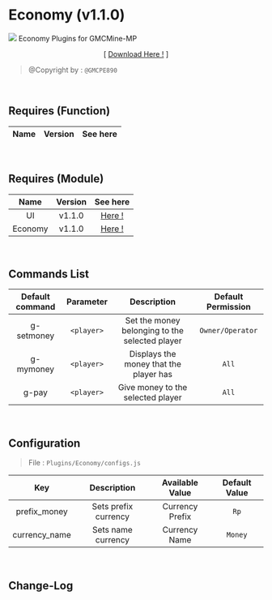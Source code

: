 # Economy (v1.1.0)
![](./assets/img/Economy/pack_icon.png?raw=true)
Economy Plugins for GMCMine-MP
<p align="center">[ <a href="./Not Found">Download Here !</a> ]</p>

> @Copyright by : `@GMCPE890`

<br />

## Requires (Function)
| Name | Version | See here |
| :--: | :-----: | :------: |

<br />

## Requires (Module)
| Name | Version | See here |
| :--: | :-----: | :------: |
| UI | v1.1.0 | <a href="./Not Found">Here !</a> |
| Economy | v1.1.0 | <a href="https://">Here !</a> |

<br />

## Commands List
| Default command | Parameter | Description | Default Permission |
| :-----: | :-------: | :---------: | :-------: |
| g-setmoney | `<player>` | Set the money belonging to the selected player | `Owner/Operator` |
| g-mymoney | `<player>` | Displays the money that the player has | `All` |
| g-pay | `<player>` | Give money to the selected player | `All` |

<br />

## Configuration

> File : `Plugins/Economy/configs.js`

| Key | Description | Available Value | Default Value |
| :----: | :----: | :----: | :-----: |
| prefix_money | Sets prefix currency | Currency Prefix | `Rp` |
| currency_name | Sets name currency | Currency Name | `Money` |

<br />

## Change-Log

